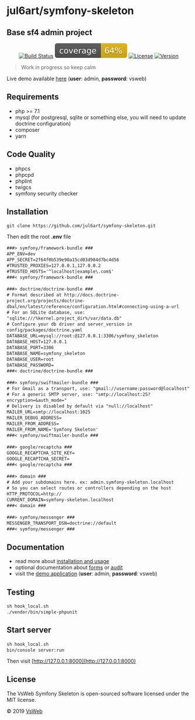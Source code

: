 jul6art/symfony-skeleton
========================
Base sf4 admin project
----------------------

<p align="center">
    <a href="https://jenkins.vsweb.be/job/Symfony%20skeleton/" target="_blank"><img src="https://jenkins.vsweb.be/buildStatus/icon?job=Symfony+skeleton" alt="Build Status"></a>
    <a href="https://github.com/jul6art/symfony-skeleton/blob/master/data/report/coverage.svg" target="_blank"><img src="https://github.com/jul6art/symfony-skeleton/blob/master/data/report/coverage.svg" alt="Build Status"></a>
    <a href="https://opensource.org/licenses/MIT" target="_blank"><img src="https://img.shields.io/badge/License-MIT-yellow.svg" alt="License"></a>
    <a href="https://github.com/jul6art/symfony-skeleton" target="_blank"><img src="https://img.shields.io/static/v1?label=stable&message=v1+coming+soon&color=orange" alt="Version"></a>
</p>

> Work in progress so keep calm

Live demo available [here](https://symfony-skeleton.vsweb.be) (**user**: admin, **password**: vsweb)

Requirements
------------

* php >= 7.1
* mysql (for postgresql, sqlite or something else, you will need to update doctrine configuration)
* composer
* yarn

Code Quality
------------

* phpcs
* phpcpd
* phplint
* twigcs
* symfony security checker

Installation
------------

```console
git clone https://github.com/jul6art/symfony-skeleton.git
```


Then edit the root **.env** file

```console
###> symfony/framework-bundle ###
APP_ENV=dev
APP_SECRET=2f64f0b539e90a15cd03d984d7bc4d56
#TRUSTED_PROXIES=127.0.0.1,127.0.0.2
#TRUSTED_HOSTS='^localhost|example\.com$'
###< symfony/framework-bundle ###

###> doctrine/doctrine-bundle ###
# Format described at http://docs.doctrine-project.org/projects/doctrine-dbal/en/latest/reference/configuration.html#connecting-using-a-url
# For an SQLite database, use: "sqlite:///%kernel.project_dir%/var/data.db"
# Configure your db driver and server_version in config/packages/doctrine.yaml
DATABASE_URL=mysql://root:@127.0.0.1:3306/symfony_skeleton
DATABASE_HOST=127.0.0.1
DATABASE_PORT=3306
DATABASE_NAME=symfony_skeleton
DATABASE_USER=root
DATABASE_PASSWORD=
###< doctrine/doctrine-bundle ###

###> symfony/swiftmailer-bundle ###
# For Gmail as a transport, use: "gmail://username:password@localhost"
# For a generic SMTP server, use: "smtp://localhost:25?encryption=&auth_mode="
# Delivery is disabled by default via "null://localhost"
MAILER_URL=smtp://localhost:1025
MAILER_DEBUG_ADDRESS=
MAILER_FROM_ADDRESS=
MAILER_FROM_NAME='Symfony Skeleton'
###< symfony/swiftmailer-bundle ###

###> google/recaptcha ###
GOOGLE_RECAPTCHA_SITE_KEY=
GOOGLE_RECAPTCHA_SECRET=
###< google/recaptcha ###

###> domain ###
# Add your subdomains here. ex: admin.symfony-skeleton.localhost
# So you can select routes or controllers depending on the host
HTTP_PROTOCOL=http://
CURRENT_DOMAIN=symfony-skeleton.localhost
###< domain ###

###> symfony/messenger ###
MESSENGER_TRANSPORT_DSN=doctrine://default
###< symfony/messenger ###
```

Documentation
------------

* read more about [installation and usage](/data/doc/INSTALL.md)
* optional documentation about [forms](/data/doc/FORMS.md) or [audit](/data/doc/AUDITS.md)
* visit the [demo application](https://symfony-skeleton.vsweb.be) (**user**: admin, **password**: vsweb)

Testing
-------

```console
sh hook_local.sh
./vendor/bin/simple-phpunit
```

Start server
------------

```console
sh hook_local.sh
bin/console server:run
```

Then visit [http://127.0.0.1:8000](http://127.0.0.1:8000)

License
-------

The VsWeb Symfony Skeleton is open-sourced software licensed under the MIT license.

&copy; 2019 [VsWeb](https://vsweb.be)